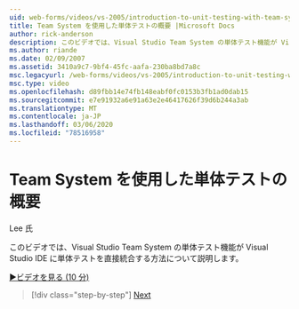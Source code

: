```yaml
---
uid: web-forms/videos/vs-2005/introduction-to-unit-testing-with-team-system
title: Team System を使用した単体テストの概要 |Microsoft Docs
author: rick-anderson
description: このビデオでは、Visual Studio Team System の単体テスト機能が Visual Studio IDE に単体テストを直接統合する方法について説明します。
ms.author: riande
ms.date: 02/09/2007
ms.assetid: 3410a9c7-9bf4-45fc-aafa-230ba8bd7a8c
msc.legacyurl: /web-forms/videos/vs-2005/introduction-to-unit-testing-with-team-system
msc.type: video
ms.openlocfilehash: d89fbb14e74fb148eabf0fc0153b3fb1ad0dab15
ms.sourcegitcommit: e7e91932a6e91a63e2e46417626f39d6b244a3ab
ms.translationtype: MT
ms.contentlocale: ja-JP
ms.lasthandoff: 03/06/2020
ms.locfileid: "78516958"
---
```

# <a name="introduction-to-unit-testing-with-team-system"></a>Team System を使用した単体テストの概要

Lee 氏

このビデオでは、Visual Studio Team System の単体テスト機能が Visual Studio IDE に単体テストを直接統合する方法について説明します。

[&#9654;ビデオを見る (10 分)](https://channel9.msdn.com/Blogs/ASP-NET-Site-Videos/introduction-to-unit-testing-with-team-system)

> [!div class="step-by-step"]
> [Next](introduction-to-testing-web-applications-with-team-system.md)
